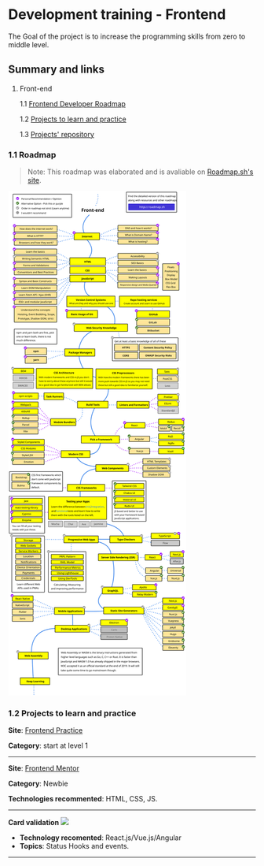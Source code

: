 # Development training - Frontend

The Goal of the project is to increase the programming skills from zero to middle level.

## Summary and links

1. Front-end

    1.1 [Frontend Developer Roadmap](https://roadmap.sh/frontend)

    1.2 [Projects to learn and practice](#12-projects-to-learn-and-practice)

    1.3 [Projects' repository](https://github.com/felipefialho/frontend-challenges)


### 1.1 Roadmap

> Note: This roadmap was elaborated and is avaliable on [Roadmap.sh's site](https://roadmap.sh/frontend).

<img src="./images/roadmap-front.svg">

### 1.2 Projects to learn and practice


**Site**: [Frontend Practice](https://www.frontendpractice.com/projects)

**Category**: start at level 1

---------
**Site**: [Frontend Mentor](https://www.frontendmentor.io/)

**Category**: Newbie

**Technologies recommented**: HTML, CSS, JS.

----------
**Card validation**
<img src="https://miro.medium.com/max/700/1*pwVhnOs4CohLUcmu3I4Z6A.gif">

* **Technology recomented**: React.js/Vue.js/Angular
* **Topics**: Status Hooks and events.
----------


